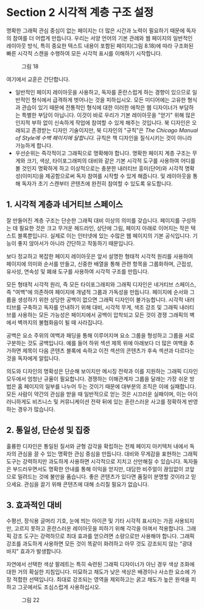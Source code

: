 # Section 2 시각적 계층 구조 설정

명확한 그래픽 관심 중심이 없는 페이지는 더 많은 시간과 노력이 필요하기 때문에 독자의 참여를 더 어렵게 만듭니다. 우리는 서양 언어의 기본 관례와 웹 페이지의 일반적인 레이아웃 방식, 특히 중요한 텍스트 내용이 포함된 페이지(그림 8.18)에 따라 구조화된 빠른 시각적 스캔을 수행하여 모든 시각적 표시를 이해하기 시작합니다.

<figure>
  <img id="figure18" alt="" src="/images/part/8/18.png">
  <figcaption>
    그림 18
  </figcaption>
</figure>

여기에서 교훈은 간단합니다.

- 일반적인 페이지 레이아웃을 사용하고, 독자를 혼란스럽게 하는 경향이 있으므로 일반적인 형식에서 급격하게 벗어나는 것을 피하십시오. 모든 미디어에는 고유한 형식과 관습이 있기 때문에 전통적인 형식에 대한 이러한 애착은 웹 디자이너가 부담하는 특별한 부담이 아닙니다. 이것이 바로 우리가 기본 레이아웃을 "얻기" 위해 많은 인지적 부하 없이 신속하게 작업에 참여할 수 있게 해주는 것입니다. 북 디자인은 오래되고 존경받는 디자인 기술이지만, 북 디자인의 "규칙"은 _The Chicago Manual of Style에 수백 페이지에 달합니다._ 규칙은 책 디자인을 질식시키는 것이 아니라 가능하게 합니다.
- 우선순위는 즉각적이고 그래픽으로 명확해야 합니다. 명확한 페이지 계층 구조는 무게와 크기, 색상, 타이포그래피의 대비와 같은 기본 시각적 도구를 사용하여 어디를 볼 것인지 명확하게 하고 이상적으로는 충분한 내러티브 흥미(단어)와 시각적 명확성(이미지)을 제공함으로써 독자 참여를 시작할 수 있게 해줍니다. 및 레이아웃을 통해 독자가 초기 스캔부터 콘텐츠에 완전히 참여할 수 있도록 유도합니다.

## 1. 시각적 계층과 네거티브 스페이스

잘 만들어진 계층 구조는 단순한 그래픽 대비 이상의 의미를 갖습니다. 페이지를 구성하는 데 필요한 것은 크고 무거운 헤드라인, 상단에 그림, 페이지 아래로 이어지는 작은 텍스트 블록뿐입니다. 실제로 이는 인터넷에 있는 수많은 웹 페이지의 기본 공식입니다. 기능이 좋지 않아서가 아니라 간단하고 작동하기 때문입니다.

보다 정교하고 복잡한 페이지 레이아웃은 앞서 설명한 형태적 시각적 원리를 사용하여 페이지에 의미와 순서를 만들고, 신중한 배열을 통해 관련 항목을 그룹화하며, 근접성, 유사성, 연속성 및 폐쇄 도구를 사용하여 시각적 구조를 만듭니다.

모든 형태적 시각적 원리, 즉 모든 타이포그래피와 그래픽 디자인은 네거티브 스페이스, 즉 "여백"에 의존하여 페이지에 개념적 그룹과 가독성을 만듭니다. 페이지에 순서와 그룹을 생성하기 위한 상당한 공백이 없으면 그래픽 디자인이 불가능합니다. 시각적 내러티브를 구축하고 독자를 안내하기 위해 대비, 시각적 무게, 색조 강조 및 그래픽 내러티브를 사용하는 모든 가능성은 페이지에서 공백이 압착되고 모든 것이 경쟁 그래픽의 벽에서 벽까지의 불협화음이 될 때 사라집니다.

공백은 요소 주위의 여백과 패딩을 통해 이루어지며 요소 그룹을 형성하고 그룹을 서로 구분하는 것도 공백입니다. 예를 들어 하위 섹션 제목 위에 아래보다 더 많은 여백을 추가하면 제목이 다음 콘텐츠 블록에 속하고 이전 섹션의 콘텐츠가 후속 섹션과 다르다는 것을 독자에게 알립니다.

의도와 디자인의 명확성은 단순해 보이지만 메시징 전략과 이를 지원하는 그래픽 디자인 모두에서 엄청난 규율이 필요합니다. 경쟁하는 이해관계자 그룹을 달래는 가장 쉬운 방법은 홈 페이지의 일부를 나누어 두는 것이기 때문에 대부분의 조직은 이에 실패합니다. 모든 사람이 약간의 관심을 받을 때 일반적으로 얻는 것은 시끄러운 실패이며, 이는 아이러니하게도 비즈니스 및 커뮤니케이션 전략 뒤에 있는 혼란스러운 사고를 정확하게 반영하는 경우가 많습니다.

## 2. 통일성, 단순성 및 집중

훌륭한 디자인은 통일된 질서와 균형 감각을 확립하는 전체 페이지 아키텍처 내에서 독자의 관심을 끌 수 있는 명확한 관심 중심을 만듭니다. 대비와 무게감을 표현하는 그래픽 도구는 강력하지만 과도하게 사용하면 시각적으로 지치고 산만해질 수 있습니다. 독자들은 부드러우면서도 명확한 안내를 통해 이익을 얻지만, 대담한 비주얼이 끊임없이 코앞으로 밀려드는 것에 불만을 품습니다. 좋은 콘텐츠가 있다면 품질이 분명할 것이라고 믿으세요. 관심을 끌기 위해 콘텐츠에 대해 소리칠 필요가 없습니다.

## 3. 효과적인 대비

수평선, 장식용 글머리 기호, 눈에 띄는 아이콘 및 기타 시각적 표시자는 가끔 사용되지만, 고르지 못하고 혼란스러운 레이아웃을 피하기 위해 각각을 아껴서 적용합니다. 그래픽 강조 도구는 강력하므로 최대 효과를 얻으려면 소량으로만 사용해야 합니다. 그래픽 강조를 과도하게 사용하면 모든 것이 똑같이 화려하고 아무 것도 강조되지 않는 "광대 바지" 효과가 발생합니다.

자연에서 선택한 색상 팔레트는 특히 숙련된 그래픽 디자이너가 아닌 경우 색상 조화에 대한 거의 확실한 지침입니다. 미묘하고 채도가 낮은 색상은 배경이나 사소한 요소에 가장 적합한 선택입니다. 최대로 강조되는 영역을 제외하고는 굵고 채도가 높은 원색을 피하고 그곳에서도 조심스럽게 사용하십시오.

<figure>
  <img id="figure22" alt="" src="/images/part/8/22.png">
  <figcaption>
    그림 22
  </figcaption>
</figure>
